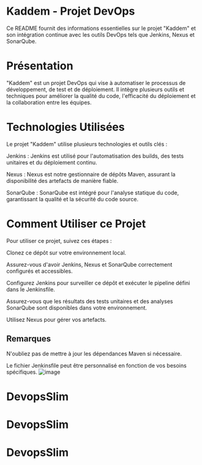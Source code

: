 # **Kaddem - Projet DevOps**

Ce README fournit des informations essentielles sur le projet "Kaddem" et son intégration continue avec les outils DevOps tels que Jenkins, Nexus et SonarQube.

# **Présentation**

"Kaddem" est un projet DevOps qui vise à automatiser le processus de développement, de test et de déploiement. Il intègre plusieurs outils et techniques pour améliorer la qualité du code, l'efficacité du déploiement et la collaboration entre les équipes.

# **Technologies Utilisées**

Le projet "Kaddem" utilise plusieurs technologies et outils clés :

Jenkins : Jenkins est utilisé pour l'automatisation des builds, des tests unitaires et du déploiement continu.

Nexus : Nexus est notre gestionnaire de dépôts Maven, assurant la disponibilité des artefacts de manière fiable.

SonarQube : SonarQube est intégré pour l'analyse statique du code, garantissant la qualité et la sécurité du code source.



# **Comment Utiliser ce Projet**

Pour utiliser ce projet, suivez ces étapes :

Clonez ce dépôt sur votre environnement local.

Assurez-vous d'avoir Jenkins, Nexus et SonarQube correctement configurés et accessibles.

Configurez Jenkins pour surveiller ce dépôt et exécuter le pipeline défini dans le Jenkinsfile.

Assurez-vous que les résultats des tests unitaires et des analyses SonarQube sont disponibles dans votre environnement.

Utilisez Nexus pour gérer vos artefacts.



## **Remarques**

N'oubliez pas de mettre à jour les dépendances Maven si nécessaire.

Le fichier Jenkinsfile peut être personnalisé en fonction de vos besoins spécifiques.
![image](https://github.com/arijhajji-1/Kaddem-Project/assets/61475226/f1108136-a362-4584-af24-0a0ab7eb40ba)





# DevopsSlim
# DevopsSlim
# DevopsSlim
